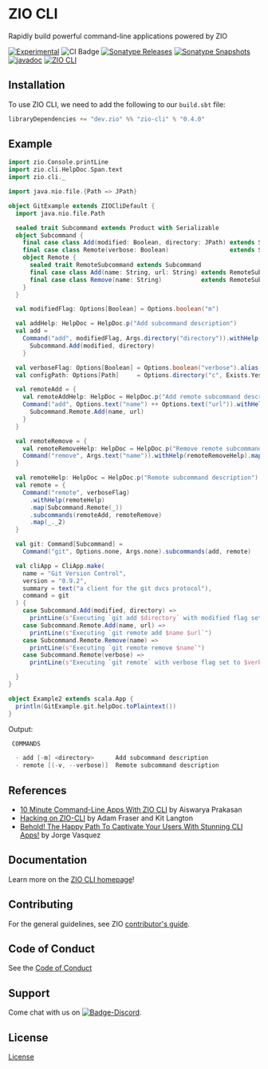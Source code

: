 [//]: # (This file was autogenerated using `zio-sbt-website` plugin via `sbt generateReadme` command.)
[//]: # (So please do not edit it manually. Instead, change "docs/index.md" file or sbt setting keys)
[//]: # (e.g. "readmeDocumentation" and "readmeSupport".)

# ZIO CLI

Rapidly build powerful command-line applications powered by ZIO

[![Experimental](https://img.shields.io/badge/Project%20Stage-Experimental-yellowgreen.svg)](https://github.com/zio/zio/wiki/Project-Stages) ![CI Badge](https://github.com/zio/zio-cli/workflows/CI/badge.svg) [![Sonatype Releases](https://img.shields.io/nexus/r/https/oss.sonatype.org/dev.zio/zio-cli_2.13.svg?label=Sonatype%20Release)](https://oss.sonatype.org/content/repositories/releases/dev/zio/zio-cli_2.13/) [![Sonatype Snapshots](https://img.shields.io/nexus/s/https/oss.sonatype.org/dev.zio/zio-cli_2.13.svg?label=Sonatype%20Snapshot)](https://oss.sonatype.org/content/repositories/snapshots/dev/zio/zio-cli_2.13/) [![javadoc](https://javadoc.io/badge2/dev.zio/zio-cli-docs_2.13/javadoc.svg)](https://javadoc.io/doc/dev.zio/zio-cli-docs_2.13) [![ZIO CLI](https://img.shields.io/github/stars/zio/zio-cli?style=social)](https://github.com/zio/zio-cli)

## Installation

To use ZIO CLI, we need to add the following to our `build.sbt` file:

```scala
libraryDependencies += "dev.zio" %% "zio-cli" % "0.4.0"
```

## Example

```scala
import zio.Console.printLine
import zio.cli.HelpDoc.Span.text
import zio.cli._

import java.nio.file.{Path => JPath}

object GitExample extends ZIOCliDefault {
  import java.nio.file.Path

  sealed trait Subcommand extends Product with Serializable
  object Subcommand {
    final case class Add(modified: Boolean, directory: JPath) extends Subcommand
    final case class Remote(verbose: Boolean)                 extends Subcommand
    object Remote {
      sealed trait RemoteSubcommand extends Subcommand
      final case class Add(name: String, url: String) extends RemoteSubcommand
      final case class Remove(name: String)           extends RemoteSubcommand
    }
  }

  val modifiedFlag: Options[Boolean] = Options.boolean("m")

  val addHelp: HelpDoc = HelpDoc.p("Add subcommand description")
  val add =
    Command("add", modifiedFlag, Args.directory("directory")).withHelp(addHelp).map { case (modified, directory) =>
      Subcommand.Add(modified, directory)
    }

  val verboseFlag: Options[Boolean] = Options.boolean("verbose").alias("v")
  val configPath: Options[Path]     = Options.directory("c", Exists.Yes)

  val remoteAdd = {
    val remoteAddHelp: HelpDoc = HelpDoc.p("Add remote subcommand description")
    Command("add", Options.text("name") ++ Options.text("url")).withHelp(remoteAddHelp).map { case (name, url) =>
      Subcommand.Remote.Add(name, url)
    }
  }

  val remoteRemove = {
    val remoteRemoveHelp: HelpDoc = HelpDoc.p("Remove remote subcommand description")
    Command("remove", Args.text("name")).withHelp(remoteRemoveHelp).map(Subcommand.Remote.Remove)
  }

  val remoteHelp: HelpDoc = HelpDoc.p("Remote subcommand description")
  val remote = {
    Command("remote", verboseFlag)
      .withHelp(remoteHelp)
      .map(Subcommand.Remote(_))
      .subcommands(remoteAdd, remoteRemove)
      .map(_._2)
  }

  val git: Command[Subcommand] =
    Command("git", Options.none, Args.none).subcommands(add, remote)

  val cliApp = CliApp.make(
    name = "Git Version Control",
    version = "0.9.2",
    summary = text("a client for the git dvcs protocol"),
    command = git
  ) {
    case Subcommand.Add(modified, directory) =>
      printLine(s"Executing `git add $directory` with modified flag set to $modified")
    case Subcommand.Remote.Add(name, url) =>
      printLine(s"Executing `git remote add $name $url`")
    case Subcommand.Remote.Remove(name) =>
      printLine(s"Executing `git remote remove $name`")
    case Subcommand.Remote(verbose) =>
      printLine(s"Executing `git remote` with verbose flag set to $verbose")

  }
}

object Example2 extends scala.App {
  println(GitExample.git.helpDoc.toPlaintext())
}
```

Output:

```scala
 COMMANDS

  - add [-m] <directory>      Add subcommand description
  - remote [(-v, --verbose)]  Remote subcommand description
```

## References

- [10 Minute Command-Line Apps With ZIO CLI](https://www.youtube.com/watch?v=UeR8YUN4Tws) by Aiswarya Prakasan
- [Hacking on ZIO-CLI](https://www.youtube.com/watch?v=HxPCXfnbg3U) by Adam Fraser and Kit Langton
- [Behold! The Happy Path To Captivate Your Users With Stunning CLI Apps!](https://www.youtube.com/watch?v=0c3zbUq4lQo) by Jorge Vasquez

## Documentation

Learn more on the [ZIO CLI homepage](https://zio.dev/zio-cli/)!

## Contributing

For the general guidelines, see ZIO [contributor's guide](https://zio.dev/contributor-guidelines).

## Code of Conduct

See the [Code of Conduct](https://zio.dev/about/code-of-conduct)

## Support

Come chat with us on [![Badge-Discord]][Link-Discord].

[Badge-Discord]: https://img.shields.io/discord/629491597070827530?logo=discord "chat on discord"
[Link-Discord]: https://discord.gg/2ccFBr4 "Discord"

## License

[License](LICENSE)
